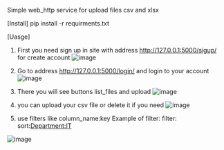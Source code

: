Simple web_http service for upload files csv and xlsx


[Install]
pip install -r requirments.txt

[Uasge]
1. First you  need sign up in site with address http://127.0.0.1:5000/sigup/ for create account
![image](https://github.com/graffwinterfield/HTTP_SERVICE_TEST/assets/110451740/b9e64160-75a4-4e25-b7ef-ad3c49082e2c)

2. Go to address http://127.0.0.1:5000/login/ and login to your account
![image](https://github.com/graffwinterfield/HTTP_SERVICE_TEST/assets/110451740/3f18c7a4-0676-4534-a0bf-6790a0a9ecef)

3. There you will see buttons list_files and upload
![image](https://github.com/graffwinterfield/HTTP_SERVICE_TEST/assets/110451740/c89485ae-f6be-406c-8a29-dc3760165ba0)

4. you can upload your csv file or delete it if you need
![image](https://github.com/graffwinterfield/HTTP_SERVICE_TEST/assets/110451740/4404db68-48cb-49fe-8360-7d7e45053c76)

5. use filters like column_name:key
Example of filter:
filter: <Full Name:Emily Davis> sort:<Department:IT>

![image](https://github.com/graffwinterfield/HTTP_SERVICE_TEST/assets/110451740/c2e926f3-2216-4e7b-a570-0470e2e1c6a7)
